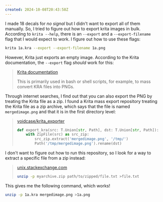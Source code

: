 ```yaml
---
created: 2024-10-08T20:43:58Z
---
```


I made 18 decals for _no signal_ but I didn't want to export all of them manually. So, I tried to figure out how to export krita images in bulk. According to `krita --help`, there is an `--export` and a `--export-filename` flag that I would expect to work. I figure out how to use these flags:

```sh
krita 1a.kra --export --export-filename 1a.png
```

However, Krita just exports an empty image. According to the Krita documentation, the `--export` flag _should_ work for this:

> [Krita documentation](https://docs.krita.org/en/reference_manual/linux_command_line.html)
>
> This is primarily used in bash or shell scripts, for example, to mass convert KRA files into PNGs.

Through internet searches, I find out that you can also export the PNG by treating the Krita file as a zip. I found a Krita mass export repository treating the Krita file as a zip archive, which says that the file is named `mergedimage.png` and that it is in the first directory level:

> [voidcase/krita_exporter](https://github.com/voidcase/krita_exporter/blob/master/krita_exporter.py#L56)
>
> ```py
> def export_kra(src: T.Union[str, Path], dst: T.Union[str, Path]):
>     with ZipFile(src) as src_zip:
>         src_zip.extract('mergedimage.png', '/tmp/')
>         Path('/tmp/mergedimage.png').rename(dst)
> ```

I don't want to figure out how to run this repository, so I look for a way to extract a specific file from a zip instead:

> [unix.stackexchange.com](https://unix.stackexchange.com/questions/14120/extract-only-a-specific-file-from-a-zipped-archive-to-a-given-directory)
>
> ```sh
> unzip -p myarchive.zip path/to/zipped/file.txt >file.txt
> ```


This gives me the following command, which works!

```sh
unzip -p 1a.kra mergedimage.png >1a.png
```